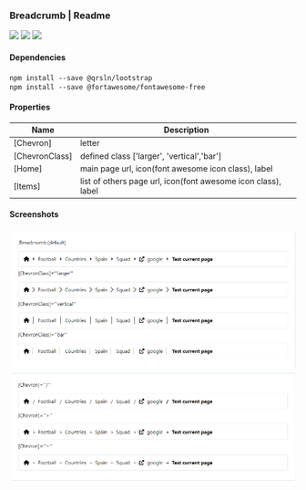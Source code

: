 ### Breadcrumb | Readme

[![](https://img.shields.io/badge/Main-readme-white?style=for-the-badge)](../../readme.md)
[![](https://img.shields.io/badge/usage-orange?style=for-the-badge)](usage.md)
[![](https://img.shields.io/badge/Demo-blue?style=for-the-badge)](https://krsln.github.io/Showcase/LootBox/Breadcrumb)

#### Dependencies

```shell
npm install --save @qrsln/lootstrap
npm install --save @fortawesome/fontawesome-free
```

#### Properties

| Name           | Description                                                   |
|----------------|---------------------------------------------------------------|
| [Chevron]      | letter                                                        |
| [ChevronClass] | defined class ['larger', 'vertical','bar']                    |
| [Home]         | main page url, icon(font awesome icon class), label           |
| [Items]        | list of others page url, icon(font awesome icon class), label |

#### Screenshots

![](../../../../Images\LootBox\Breadcrumb_2022-01-27.png "Breadcrumb")
![](../../../../Images\LootBox\Breadcrumb_Chevron_2022-01-27.png "Breadcrumb")

